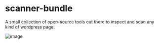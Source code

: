 # scanner-bundle
A small collection of open-source tools out there to inspect and scan any kind of wordpress page.

![image](https://user-images.githubusercontent.com/66866223/194779430-c7908750-e612-459a-b1a1-c8450e1e9e2c.png)
